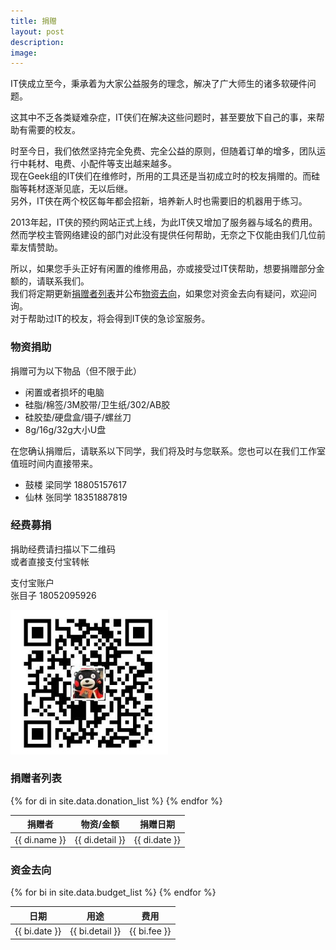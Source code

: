 ```yaml
---
title: 捐赠
layout: post
description: 
image:
---
```


<p>IT侠成立至今，秉承着为大家公益服务的理念，解决了广大师生的诸多软硬件问题。</p>

<p>这其中不乏各类疑难杂症，IT侠们在解决这些问题时，甚至要放下自己的事，来帮助有需要的校友。</p>

<p>时至今日，我们依然坚持完全免费、完全公益的原则，但随着订单的增多，团队运行中耗材、电费、小配件等支出越来越多。
<br>现在Geek组的IT侠们在维修时，所用的工具还是当初成立时的校友捐赠的。而硅脂等耗材逐渐见底，无以后继。
<br>另外，IT侠在两个校区每年都会招新，培养新人时也需要旧的机器用于练习。</p>

<p>2013年起，IT侠的预约网站正式上线，为此IT侠又增加了服务器与域名的费用。
<br>然而学校主管网络建设的部门对此没有提供任何帮助，无奈之下仅能由我们几位前辈友情赞助。</p>

<p>所以，如果您手头正好有闲置的维修用品，亦或接受过IT侠帮助，想要捐赠部分金额的，请联系我们。
<br>我们将定期更新<a href="#donation_list">捐赠者列表</a>并公布<a href="#budget_list">物资去向</a>，如果您对资金去向有疑问，欢迎问询。<br>对于帮助过IT的校友，将会得到IT侠的急诊室服务。</p>



<div class="row">
	<div class="6u 12u$(medium)">
		<h3>物资捐助</h3>
		<p>捐赠可为以下物品（但不限于此）</p>		
		<ul>
			<li>闲置或者损坏的电脑</li>
			<li>硅脂/棉签/3M胶带/卫生纸/302/AB胶</li>
			<li>硅胶垫/硬盘盒/镊子/螺丝刀</li>
			<li>8g/16g/32g大小U盘</li>
		</ul>
		<p>在您确认捐赠后，请联系以下同学，我们将及时与您联系。您也可以在我们工作室值班时间内直接带来。</p>
		<ul>
			<li>鼓楼 梁同学 18805157617</li>
			<li>仙林 张同学 18351887819</li>
		</ul>
	</div>
	<div class="6u$ 12u$(medium)">
		<h3>经费募捐</h3>
		<div>
		<p>捐助经费请扫描以下二维码 <br> 或者直接支付宝转帐</p>
		<p>支付宝账户<br> 张目子 18052095926</p>
		<span class="image"><img style="width:50%;" src="assets/images/alipay-sm.jpg"></span>
		</div>
	</div>
</div>

<div class="row">
	<div class="table-wrapper 6u 12u$(medium)">
		<h3 id="donation_list">捐赠者列表</h3>
		<table>
			<thead>
				<tr>
					<th>捐赠者</th>
					<th>物资/金额</th>
					<th>捐赠日期</th>
				</tr>
			</thead>
			<tbody>
				{% for di in site.data.donation_list %}
				<tr>
					<td>{{ di.name }}</td>
					<td>{{ di.detail }}</td>
					<td>{{ di.date }}</td>
				</tr>
				{% endfor %}
			</tbody>
		</table>
	</div>
	<div class="table-wrapper 6u$ 12u$(medium)">
		<h3 id="budget_list">资金去向</h3>
		<table>
			<thead>
				<tr>
					<th>日期</th>
					<th>用途</th>
					<th>费用</th>
				</tr>
			</thead>
			<tbody>
				{% for bi in site.data.budget_list %}
				<tr>
					<td>{{ bi.date }}</td>
					<td>{{ bi.detail }}</td>
					<td>{{ bi.fee }}</td>
				</tr>
				{% endfor %}
			</tbody>
		</table>
	</div>
</div>

